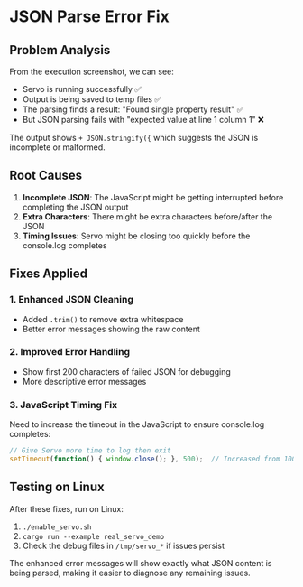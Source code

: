 # JSON Parse Error Fix

## Problem Analysis

From the execution screenshot, we can see:
- Servo is running successfully ✅
- Output is being saved to temp files ✅  
- The parsing finds a result: "Found single property result" ✅
- But JSON parsing fails with "expected value at line 1 column 1" ❌

The output shows `+ JSON.stringify({` which suggests the JSON is incomplete or malformed.

## Root Causes

1. **Incomplete JSON**: The JavaScript might be getting interrupted before completing the JSON output
2. **Extra Characters**: There might be extra characters before/after the JSON
3. **Timing Issues**: Servo might be closing too quickly before the console.log completes

## Fixes Applied

### 1. Enhanced JSON Cleaning
- Added `.trim()` to remove extra whitespace
- Better error messages showing the raw content

### 2. Improved Error Handling  
- Show first 200 characters of failed JSON for debugging
- More descriptive error messages

### 3. JavaScript Timing Fix
Need to increase the timeout in the JavaScript to ensure console.log completes:

```javascript
// Give Servo more time to log then exit
setTimeout(function() { window.close(); }, 500);  // Increased from 100ms
```

## Testing on Linux

After these fixes, run on Linux:
1. `./enable_servo.sh` 
2. `cargo run --example real_servo_demo`
3. Check the debug files in `/tmp/servo_*` if issues persist

The enhanced error messages will show exactly what JSON content is being parsed, making it easier to diagnose any remaining issues.